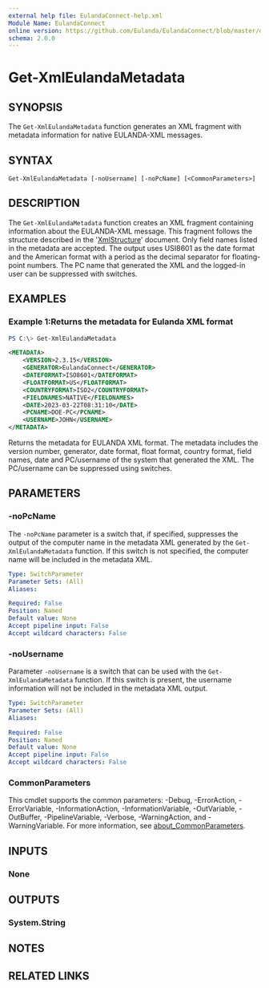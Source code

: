 ```yaml
---
external help file: EulandaConnect-help.xml
Module Name: EulandaConnect
online version: https://github.com/Eulanda/EulandaConnect/blob/master/docs/Get-XmlEulandaMetadata.md
schema: 2.0.0
---
```


# Get-XmlEulandaMetadata

## SYNOPSIS
The `Get-XmlEulandaMetadata` function generates an XML fragment with metadata information for native EULANDA-XML messages.

## SYNTAX

```
Get-XmlEulandaMetadata [-noUsername] [-noPcName] [<CommonParameters>]
```

## DESCRIPTION
The `Get-XmlEulandaMetadata` function creates an XML fragment containing information about the EULANDA-XML message. This fragment follows the structure described in the '[XmlStructure](../appendix/XmlStructure.md)' document. Only field names listed in the metadata are accepted. The output uses USI8601 as the date format and the American format with a period as the decimal separator for floating-point numbers. The PC name that generated the XML and the logged-in user can be suppressed with switches.

## EXAMPLES

### Example 1:Returns the metadata for Eulanda XML format
```powershell
PS C:\> Get-XmlEulandaMetadata
```

```xml
<METADATA>
    <VERSION>2.3.15</VERSION>
    <GENERATOR>EulandaConnect</GENERATOR>
    <DATEFORMAT>ISO8601</DATEFORMAT>
    <FLOATFORMAT>US</FLOATFORMAT>
    <COUNTRYFORMAT>ISO2</COUNTRYFORMAT>
    <FIELDNAMES>NATIVE</FIELDNAMES>
    <DATE>2023-03-22T08:31:10</DATE>
    <PCNAME>DOE-PC</PCNAME>
    <USERNAME>JOHN</USERNAME>
</METADATA>
```

Returns the metadata for EULANDA XML format. The metadata includes the version number, generator, date format, float format, country format, field names, date and PC/username of the system that generated the XML. The PC/username can be suppressed using switches.

## PARAMETERS

### -noPcName
The `-noPcName` parameter is a switch that, if specified, suppresses the output of the computer name in the metadata XML generated by the `Get-XmlEulandaMetadata` function. If this switch is not specified, the computer name will be included in the metadata XML.

```yaml
Type: SwitchParameter
Parameter Sets: (All)
Aliases:

Required: False
Position: Named
Default value: None
Accept pipeline input: False
Accept wildcard characters: False
```

### -noUsername
Parameter `-noUsername` is a switch that can be used with the `Get-XmlEulandaMetadata` function. If this switch is present, the username information will not be included in the metadata XML output.

```yaml
Type: SwitchParameter
Parameter Sets: (All)
Aliases:

Required: False
Position: Named
Default value: None
Accept pipeline input: False
Accept wildcard characters: False
```

### CommonParameters
This cmdlet supports the common parameters: -Debug, -ErrorAction, -ErrorVariable, -InformationAction, -InformationVariable, -OutVariable, -OutBuffer, -PipelineVariable, -Verbose, -WarningAction, and -WarningVariable. For more information, see [about_CommonParameters](http://go.microsoft.com/fwlink/?LinkID=113216).

## INPUTS

### None

## OUTPUTS

### System.String
## NOTES

## RELATED LINKS
